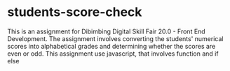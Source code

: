 # students-score-check
This is an assignment for Dibimbing Digital Skill Fair 20.0 - Front End Development. The assignment involves converting the students' numerical scores into alphabetical grades and determining whether the scores are even or odd.
This assignment use javascript, that involves function and if else
